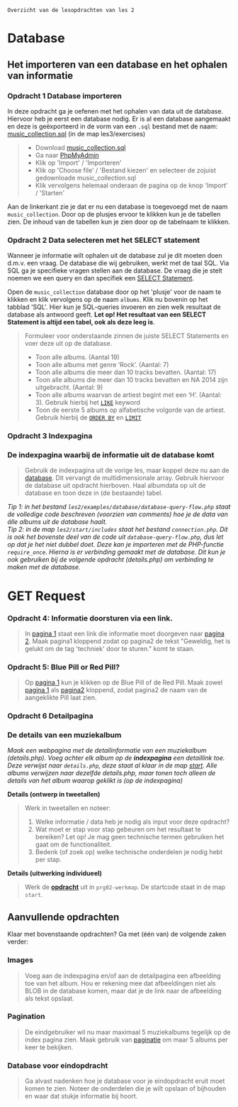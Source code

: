     Overzicht van de lesopdrachten van les 2

Database
========

Het importeren van een database en het ophalen van informatie
-------------------------------------------------------------

### Opdracht 1 **Database importeren**

In deze opdracht ga je oefenen met het ophalen van data uit de database. Hiervoor heb je eerst een database nodig. Er is al een database aangemaakt en deze is geëxporteerd in de vorm van een `.sql` bestand met de naam: [music\_collection.sql](./exercises/music_collection.sql) (in de map les3/exercises)

> *   Download [music\_collection.sql](./exercises/music_collection.sql)
> *   Ga naar [PhpMyAdmin](http://phpmyadmin.test)
> *   Klik op 'Import' / 'Importeren'
> *   Klik op 'Choose file' / 'Bestand kiezen' en selecteer de zojuist gedownloade music\_collection.sql
> *   Klik vervolgens helemaal onderaan de pagina op de knop 'Import' / 'Starten'

Aan de linkerkant zie je dat er nu een database is toegevoegd met de naam `music_collection`. Door op de plusjes ervoor te klikken kun je de tabellen zien. De inhoud van de tabellen kun je zien door op de tabelnaam te klikken.

### Opdracht 2 **Data selecteren met het SELECT statement**

Wanneer je informatie wilt ophalen uit de database zul je dit moeten doen d.m.v. een vraag. De database die wij gebruiken, werkt met de taal SQL. Via SQL ga je specifieke vragen stellen aan de database. De vraag die je stelt noemen we een query en dan specifiek een [SELECT Statement](https://www.w3schools.com/sql/sql_select.asp).

Open de `music_collection` database door op het 'plusje' voor de naam te klikken en klik vervolgens op de naam `albums`. Klik nu bovenin op het tabblad 'SQL'. Hier kun je SQL-queries invoeren en zien welk resultaat de database als antwoord geeft. **Let op! Het resultaat van een SELECT Statement is altijd een tabel, ook als deze leeg is**.

> Formuleer voor onderstaande zinnen de juiste SELECT Statements en voer deze uit op de database.
>
> *   Toon alle albums. (Aantal 19)
> *   Toon alle albums met genre ‘Rock’. (Aantal: 7)
> *   Toon alle albums die meer dan 10 tracks bevatten. (Aantal: 17)
> *   Toon alle albums die meer dan 10 tracks bevatten en NA 2014 zijn uitgebracht. (Aantal: 9)
> *   Toon alle albums waarvan de artiest begint met een ‘H’. (Aantal: 3). Gebruik hierbij het [`LIKE`](https://www.w3schools.com/sql/sql_like.asp) keyword
> *   Toon de eerste 5 albums op alfabetische volgorde van de artiest. Gebruik hierbij de [`ORDER BY`](https://www.w3schools.com/sql/sql_orderby.asp) en [`LIMIT`](https://www.w3schools.com/mysql/mysql_limit.asp)

### Opdracht 3 Indexpagina


### De indexpagina waarbij de informatie uit de **database** komt


> Gebruik de indexpagina uit de vorige les, maar koppel deze nu aan de [database](https://www.khanacademy.org/computing/computer-programming/sql/sql-basics/pt/querying-the-table). Dit vervangt de multidimensionale array. Gebruik hiervoor de database uit opdracht hierboven. Haal albumdata op uit de database en toon deze in (de bestaande) tabel.

_Tip 1: in het bestand `les2/examples/database/database-query-flow.php` staat de volledige code beschreven (voorzien van comments) hoe je de data van álle albums uit de database haalt.  
Tip 2: in de map `les2/start/includes` staat het bestand `connection.php`. Dit is ook het bovenste deel van de code uit `database-query-flow.php`, dus let op dat je het niet dubbel doet. Deze kan je importeren met de PHP-functie `require_once`. Hierna is er verbinding gemaakt met de database. Dit kun je ook gebruiken bij de volgende opdracht (details.php) om verbinding te maken met de database._

GET Request
===========

### **Opdracht 4: Informatie doorsturen via een link.**

> In [pagina 1](exercises/opdr4-get-pagina1.html) staat een link die informatie moet doorgeven naar [pagina 2](exercises/opdr4-get-pagina2.php). Maak pagina1 kloppend zodat op pagina2 de tekst "Geweldig, het is gelukt om de tag 'techniek' door te sturen." komt te staan.

### **Opdracht 5: Blue Pill or Red Pill?**

> Op [pagina 1](exercises/opdr5-get-pagina1.html) kun je klikken op de Blue Pill of de Red Pill. Maak zowel [pagina 1](exercises/opdr5-get-pagina1.html) als [pagina2](exercises/opdr5-get-pagina2.php) kloppend, zodat pagina2 de naam van de aangeklikte Pill laat zien.

### Opdracht 6 Detailpagina


### De details van een muziekalbum


_Maak een webpagina met de detailinformatie van een muziekalbum (details.php). Voeg achter elk album op de **indexpagina** een detaillink toe. Deze verwijst naar `details.php`, deze staat al klaar in de map [start](start/details.php). Alle albums verwijzen naar dezelfde details.php, maar tonen toch alleen de details van het album waarop geklikt is (op de indexpagina)_

**Details (ontwerp in tweetallen)**

> Werk in tweetallen en noteer:
>
> 1.  Welke informatie / data heb je nodig als input voor deze opdracht?
> 2.  Wat moet er stap voor stap gebeuren om het resultaat te bereiken? Let op! Je mag geen technische termen gebruiken het gaat om de functionaliteit.
> 3.  Bedenk (of zoek op) welke technische onderdelen je nodig hebt per stap.

**Details (uitwerking individueel)**

> Werk de [**opdracht**](./start) uit in `prg02-werkmap`. De startcode staat in de map `start`.

## Aanvullende opdrachten

Klaar met bovenstaande opdrachten? Ga met (één van) de volgende zaken verder:

### Images

> Voeg aan de indexpagina en/of aan de detailpagina een afbeelding toe van het album. Hou er rekening mee
> dat afbeeldingen niet als BLOB in de database komen, maar dat je de link naar de afbeelding als tekst opslaat.

### Pagination

> De eindgebruiker wil nu maar maximaal 5 muziekalbums tegelijk op de index pagina zien. Maak gebruik
> van [paginatie](https://bulma.io/documentation/components/pagination/) om maar 5 albums per keer te bekijken.

### Database voor eindopdracht

> Ga alvast nadenken hoe je database voor je eindopdracht eruit moet komen te zien. Noteer de
> onderdelen die je wilt opslaan of bijhouden en waar dat stukje informatie bij hoort.

